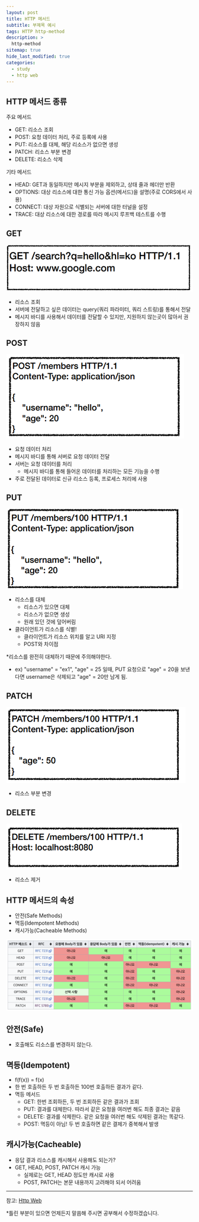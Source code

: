 ```yaml
---
layout: post
title: HTTP 메서드
subtitle: 부제목 예시
tags: HTTP http-method
description: >
  http-method
sitemap: true
hide_last_modified: true
categories:
  - study
  - http web
---
```


## HTTP 메서드 종류
주요 메서드
- GET: 리소스 조회
- POST: 요청 데이터 처리, 주로 등록에 사용
- PUT: 리소스를 대체, 해당 리소스가 없으면 생성
- PATCH: 리소스 부분 변경
- DELETE: 리소스 삭제

기타 메서드
- HEAD: GET과 동일하지만 메시지 부분을 제외하고, 상태 줄과 헤더만 반환
- OPTIONS: 대상 리소스에 대한 통신 가능 옵션(메서드)을 설명(주로 CORS에서 사용)
- CONNECT: 대상 자원으로 식별되는 서버에 대한 터널을 설정
- TRACE: 대상 리소스에 대한 경로를 따라 메시지 루프백 테스트를 수행

## GET

![](/assets//img/blog/study/http-web/hm_1.PNG)

- 리소스 조회
- 서버에 전달하고 싶은 데이터는 query(쿼리 파라미터, 쿼리 스트링)를 통해서 전달
- 메시지 바디를 사용해서 데이터를 전달할 수 있지만, 지원하지 않는곳이 많아서 권장하지 않음

## POST

![](/assets//img/blog/study/http-web/hm_2.PNG)

- 요청 데이터 처리
- 메시지 바디를 통해 서버로 요청 데이터 전달
- 서버는 요청 데이터를 처리
  - 메시지 바디를 통해 들어온 데이터를 처리하는 모든 기능을 수행
- 주로 전달된 데이터로 신규 리소스 등록, 프로세스 처리에 사용

## PUT

![](/assets//img/blog/study/http-web/hm_3.PNG)

- 리소스를 대체
  - 리소스가 있으면 대체
  - 리소스가 없으면 생성
  - 원래 있던 것에 덮어버림
- 클라이언트가 리소스를 식별!
  - 클라이언트가 리소스 위치를 알고 URI 지정
  - POST와 차이점

*리소스를 완전히 대체하기 때문에 주의해야한다.
- ex) "username" = "ex1", "age" = 25 일때, PUT 요청으로 "age" = 20을 보낸다면 username은 삭제되고 "age" = 20만 남게 됨.

## PATCH

![](/assets//img/blog/study/http-web/hm_4.PNG)

- 리소스 부분 변경

## DELETE

![](/assets//img/blog/study/http-web/hm_5.PNG)

- 리소스 제거

## HTTP 메서드의 속성
- 안전(Safe Methods)
- 멱등(Idempotent Methods)
- 캐시가능(Cacheable Methods)

![](/assets//img/blog/study/http-web/hm_6.PNG)

## 안전(Safe)
- 호출해도 리소스를 변경하지 않는다.

## 멱등(Idempotent)
- f(f(x)) = f(x)
- 한 번 호출하든 두 번 호출하든 100번 호출하든 결과가 같다.
- 멱등 메서드
  - GET: 한번 조회하든, 두 번 조회하든 같은 결과가 조회
  - PUT: 결과를 대체한다. 따라서 같은 요청을 여러번 해도 최종 결과는 같음
  - DELETE: 결과를 삭제한다. 같은 요청을 여러번 해도 삭제된 결과는 똑같다.
  - POST: 멱등이 아님! 두 번 호출하면 같은 결제가 중복해서 발생

## 캐시가능(Cacheable)
- 응답 결과 리소스를 캐시해서 사용해도 되는가?
- GET, HEAD, POST, PATCH 캐시 가능
  - 실제로는 GET, HEAD 정도만 캐시로 사용
  - POST, PATCH는 본문 내용까지 고려해야 되서 어려움

---

참고:
[Http Web](https://www.inflearn.com/course/http-%EC%9B%B9-%EB%84%A4%ED%8A%B8%EC%9B%8C%ED%81%AC#)

*틀린 부분이 있으면 언제든지 말씀해 주시면 공부해서 수정하겠습니다.